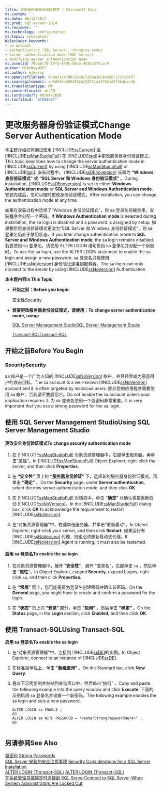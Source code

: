 ```yaml
---
title: 更改服务器身份验证模式 | Microsoft Docs
ms.custom: ''
ms.date: 06/13/2017
ms.prod: sql-server-2014
ms.reviewer: ''
ms.technology: configuration
ms.topic: conceptual
helpviewer_keywords:
- sa account
- authentication [SQL Server], changing modes
- server authentication mode [SQL Server]
- modifying server authentication mode
ms.assetid: 79babcf8-19fd-4495-b8eb-453dc575cac0
author: MikeRayMSFT
ms.author: mikeray
ms.openlocfilehash: 8bda31ca7d0c5949173a9a3e5ea656c1757c04f7
ms.sourcegitcommit: ad4d92dce894592a259721a1571b1d8736abacdb
ms.translationtype: MT
ms.contentlocale: zh-CN
ms.lasthandoff: 08/04/2020
ms.locfileid: "87693097"
---
```

# <a name="change-server-authentication-mode"></a><span data-ttu-id="5bb07-102">更改服务器身份验证模式</span><span class="sxs-lookup"><span data-stu-id="5bb07-102">Change Server Authentication Mode</span></span>
  <span data-ttu-id="5bb07-103">本主题介绍如何通过使用 [!INCLUDE[ssCurrent](../../includes/sscurrent-md.md)] 或 [!INCLUDE[ssManStudioFull](../../includes/ssmanstudiofull-md.md)] 在 [!INCLUDE[tsql](../../includes/tsql-md.md)]中更改服务器身份验证模式。</span><span class="sxs-lookup"><span data-stu-id="5bb07-103">This topic describes how to change the server authentication mode in [!INCLUDE[ssCurrent](../../includes/sscurrent-md.md)] by using [!INCLUDE[ssManStudioFull](../../includes/ssmanstudiofull-md.md)] or [!INCLUDE[tsql](../../includes/tsql-md.md)].</span></span> <span data-ttu-id="5bb07-104">安装过程中， [!INCLUDE[ssDEnoversion](../../includes/ssdenoversion-md.md)] 设置为 **“Windows 身份验证模式”** 或 **“SQL Server 和 Windows 身份验证模式”** 。</span><span class="sxs-lookup"><span data-stu-id="5bb07-104">During installation, [!INCLUDE[ssDEnoversion](../../includes/ssdenoversion-md.md)] is set to either **Windows Authentication mode** or **SQL Server and Windows Authentication mode**.</span></span> <span data-ttu-id="5bb07-105">安装完成后，您可以随时更改身份验证模式。</span><span class="sxs-lookup"><span data-stu-id="5bb07-105">After installation, you can change the authentication mode at any time.</span></span>  
  
 <span data-ttu-id="5bb07-106">如果在安装过程中选择了“Windows 身份验证模式”，则 sa 登录名将被禁用，安装程序会分配一个密码。</span><span class="sxs-lookup"><span data-stu-id="5bb07-106">If **Windows Authentication mode** is selected during installation, the sa login is disabled and a password is assigned by setup.</span></span> <span data-ttu-id="5bb07-107">如果稍后将身份验证模式更改为“SQL Server 和 Windows 身份验证模式”，则 sa 登录名仍处于禁用状态。</span><span class="sxs-lookup"><span data-stu-id="5bb07-107">If you later change authentication mode to **SQL Server and Windows Authentication mode**, the sa login remains disabled.</span></span> <span data-ttu-id="5bb07-108">若要使用 sa 登录名，请使用 ALTER LOGIN 语句启用 sa 登录名并分配一个新密码。</span><span class="sxs-lookup"><span data-stu-id="5bb07-108">To use the sa login, use the ALTER LOGIN statement to enable the sa login and assign a new password.</span></span> <span data-ttu-id="5bb07-109">sa 登录名只能使用 [!INCLUDE[ssNoVersion](../../includes/ssnoversion-md.md)] 身份验证连接到服务器。</span><span class="sxs-lookup"><span data-stu-id="5bb07-109">The sa login can only connect to the server by using [!INCLUDE[ssNoVersion](../../includes/ssnoversion-md.md)] Authentication.</span></span>  
  
 <span data-ttu-id="5bb07-110">**本主题内容**</span><span class="sxs-lookup"><span data-stu-id="5bb07-110">**In This Topic**</span></span>  
  
-   <span data-ttu-id="5bb07-111">**开始之前：**</span><span class="sxs-lookup"><span data-stu-id="5bb07-111">**Before you begin:**</span></span>  
  
     [<span data-ttu-id="5bb07-112">安全性</span><span class="sxs-lookup"><span data-stu-id="5bb07-112">Security</span></span>](#Security)  
  
-   <span data-ttu-id="5bb07-113">**若要更改服务器身份验证模式，请使用：**</span><span class="sxs-lookup"><span data-stu-id="5bb07-113">**To change server authentication mode, using:**</span></span>  
  
     [<span data-ttu-id="5bb07-114">SQL Server Management Studio</span><span class="sxs-lookup"><span data-stu-id="5bb07-114">SQL Server Management Studio</span></span>](#SSMSProcedure)  
  
     [<span data-ttu-id="5bb07-115">Transact-SQL</span><span class="sxs-lookup"><span data-stu-id="5bb07-115">Transact-SQL</span></span>](#TsqlProcedure)  
  
##  <a name="before-you-begin"></a><a name="BeforeYouBegin"></a> <span data-ttu-id="5bb07-116">开始之前</span><span class="sxs-lookup"><span data-stu-id="5bb07-116">Before You Begin</span></span>  
  
###  <a name="security"></a><a name="Security"></a> <span data-ttu-id="5bb07-117">Security</span><span class="sxs-lookup"><span data-stu-id="5bb07-117">Security</span></span>  
 <span data-ttu-id="5bb07-118">sa 帐户是一个广为人知的 [!INCLUDE[ssNoVersion](../../includes/ssnoversion-md.md)] 帐户，并且经常成为恶意用户的攻击目标。</span><span class="sxs-lookup"><span data-stu-id="5bb07-118">The sa account is a well-known [!INCLUDE[ssNoVersion](../../includes/ssnoversion-md.md)] account and it is often targeted by malicious users.</span></span> <span data-ttu-id="5bb07-119">除非您的应用程序需要使用 sa 帐户，否则请不要启用它。</span><span class="sxs-lookup"><span data-stu-id="5bb07-119">Do not enable the sa account unless your application requires it.</span></span> <span data-ttu-id="5bb07-120">为 sa 登录名使用一个强密码非常重要。</span><span class="sxs-lookup"><span data-stu-id="5bb07-120">It is very important that you use a strong password for the sa login.</span></span>  
  
##  <a name="using-sql-server-management-studio"></a><a name="SSMSProcedure"></a> <span data-ttu-id="5bb07-121">使用 SQL Server Management Studio</span><span class="sxs-lookup"><span data-stu-id="5bb07-121">Using SQL Server Management Studio</span></span>  
  
#### <a name="to-change-security-authentication-mode"></a><span data-ttu-id="5bb07-122">更改安全身份验证模式</span><span class="sxs-lookup"><span data-stu-id="5bb07-122">To change security authentication mode</span></span>  
  
1.  <span data-ttu-id="5bb07-123">在 [!INCLUDE[ssManStudioFull](../../includes/ssmanstudiofull-md.md)] 对象资源管理器中，右键单击服务器，再单击“属性”。</span><span class="sxs-lookup"><span data-stu-id="5bb07-123">In [!INCLUDE[ssManStudioFull](../../includes/ssmanstudiofull-md.md)] Object Explorer, right-click the server, and then click **Properties**.</span></span>  
  
2.  <span data-ttu-id="5bb07-124">在 **“安全性”** 页上的 **“服务器身份验证”** 下，选择新的服务器身份验证模式，再单击 **“确定”** 。</span><span class="sxs-lookup"><span data-stu-id="5bb07-124">On the **Security** page, under **Server authentication**, select the new server authentication mode, and then click **OK**.</span></span>  
  
3.  <span data-ttu-id="5bb07-125">在 [!INCLUDE[ssManStudioFull](../../includes/ssmanstudiofull-md.md)] 对话框中，单击 **“确定”** 以确认需要重新启动 [!INCLUDE[ssNoVersion](../../includes/ssnoversion-md.md)]。</span><span class="sxs-lookup"><span data-stu-id="5bb07-125">In the [!INCLUDE[ssManStudioFull](../../includes/ssmanstudiofull-md.md)] dialog box, click **OK** to acknowledge the requirement to restart [!INCLUDE[ssNoVersion](../../includes/ssnoversion-md.md)].</span></span>  
  
4.  <span data-ttu-id="5bb07-126">在“对象资源管理器”中，右键单击服务器，并单击“重新启动”。</span><span class="sxs-lookup"><span data-stu-id="5bb07-126">In Object Explorer, right-click your server, and then click **Restart**.</span></span> <span data-ttu-id="5bb07-127">如果运行有 [!INCLUDE[ssNoVersion](../../includes/ssnoversion-md.md)] 代理，则也必须重新启动该代理。</span><span class="sxs-lookup"><span data-stu-id="5bb07-127">If [!INCLUDE[ssNoVersion](../../includes/ssnoversion-md.md)] Agent is running, it must also be restarted.</span></span>  
  
#### <a name="to-enable-the-sa-login"></a><span data-ttu-id="5bb07-128">启用 sa 登录名</span><span class="sxs-lookup"><span data-stu-id="5bb07-128">To enable the sa login</span></span>  
  
1.  <span data-ttu-id="5bb07-129">在对象资源管理器中，展开 "**安全性**"，展开 "登录名"，右键单击 `sa` ，然后单击 "**属性**"。</span><span class="sxs-lookup"><span data-stu-id="5bb07-129">In Object Explorer, expand **Security**, expand Logins, right-click `sa`, and then click **Properties**.</span></span>  
  
2.  <span data-ttu-id="5bb07-130">在 **“常规”** 页上，您可能需要为登录名创建密码并确认该密码。</span><span class="sxs-lookup"><span data-stu-id="5bb07-130">On the **General** page, you might have to create and confirm a password for the  login.</span></span>  
  
3.  <span data-ttu-id="5bb07-131">在 **“状态”** 页上的 **“登录”** 部分，单击 **“启用”** ，然后单击 **“确定”** 。</span><span class="sxs-lookup"><span data-stu-id="5bb07-131">On the **Status** page, in the **Login** section, click **Enabled**, and then click **OK**.</span></span>  
  
##  <a name="using-transact-sql"></a><a name="TsqlProcedure"></a> <span data-ttu-id="5bb07-132">使用 Transact-SQL</span><span class="sxs-lookup"><span data-stu-id="5bb07-132">Using Transact-SQL</span></span>  
 <span data-ttu-id="5bb07-133">**启用 sa 登录名**</span><span class="sxs-lookup"><span data-stu-id="5bb07-133">**To enable the sa login**</span></span>  
  
1.  <span data-ttu-id="5bb07-134">在“对象资源管理器”中，连接到 [!INCLUDE[ssDE](../../includes/ssde-md.md)]的实例。</span><span class="sxs-lookup"><span data-stu-id="5bb07-134">In Object Explorer, connect to an instance of [!INCLUDE[ssDE](../../includes/ssde-md.md)].</span></span>  
  
2.  <span data-ttu-id="5bb07-135">在标准菜单栏上，单击 **“新建查询”** 。</span><span class="sxs-lookup"><span data-stu-id="5bb07-135">On the Standard bar, click **New Query**.</span></span>  
  
3.  <span data-ttu-id="5bb07-136">将以下示例复制并粘贴到查询窗口中，然后单击“执行” 。</span><span class="sxs-lookup"><span data-stu-id="5bb07-136">Copy and paste the following example into the query window and click **Execute**.</span></span> <span data-ttu-id="5bb07-137">下面的示例启用 sa 登录名并设置一个新密码。</span><span class="sxs-lookup"><span data-stu-id="5bb07-137">The following example enables the sa login and sets a new password.</span></span>  
  
    ```  
    ALTER LOGIN sa ENABLE ;  
    GO  
    ALTER LOGIN sa WITH PASSWORD = '<enterStrongPasswordHere>' ;  
    GO  
  
    ```  
  
## <a name="see-also"></a><span data-ttu-id="5bb07-138">另请参阅</span><span class="sxs-lookup"><span data-stu-id="5bb07-138">See Also</span></span>  
 <span data-ttu-id="5bb07-139">[强密码](../../relational-databases/security/strong-passwords.md) </span><span class="sxs-lookup"><span data-stu-id="5bb07-139">[Strong Passwords](../../relational-databases/security/strong-passwords.md) </span></span>  
 <span data-ttu-id="5bb07-140">[SQL Server 安装的安全注意事项](../../sql-server/install/security-considerations-for-a-sql-server-installation.md) </span><span class="sxs-lookup"><span data-stu-id="5bb07-140">[Security Considerations for a SQL Server Installation](../../sql-server/install/security-considerations-for-a-sql-server-installation.md) </span></span>  
 <span data-ttu-id="5bb07-141">[ALTER LOGIN &#40;Transact-SQL&#41;](/sql/t-sql/statements/alter-login-transact-sql) </span><span class="sxs-lookup"><span data-stu-id="5bb07-141">[ALTER LOGIN &#40;Transact-SQL&#41;](/sql/t-sql/statements/alter-login-transact-sql) </span></span>  
 [<span data-ttu-id="5bb07-142">在系统管理员被锁定时连接到 SQL Server</span><span class="sxs-lookup"><span data-stu-id="5bb07-142">Connect to SQL Server When System Administrators Are Locked Out</span></span>](connect-to-sql-server-when-system-administrators-are-locked-out.md)  
  
  

